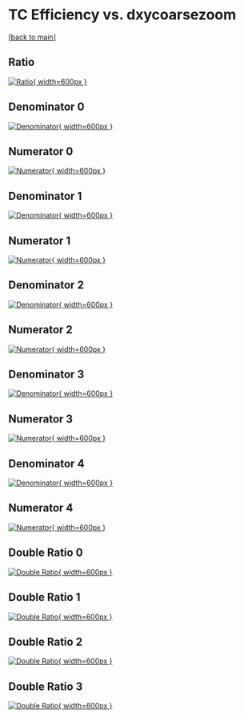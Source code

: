 # TC Efficiency vs. dxycoarsezoom

[[back to main](./)]



## Ratio

[![Ratio](../mtv/var/TC_vtr_13_-1_eff_dxycoarsezoom.png){ width=600px }](../mtv/var/TC_vtr_13_-1_eff_dxycoarsezoom.pdf)

## Denominator 0

[![Denominator](../mtv/den/TC_vtr_13_-1_eff_dxycoarsezoom_den0.png){ width=600px }](../mtv/den/TC_vtr_13_-1_eff_dxycoarsezoom_den0.pdf)

## Numerator 0

[![Numerator](../mtv/num/TC_vtr_13_-1_eff_dxycoarsezoom_num0.png){ width=600px }](../mtv/num/TC_vtr_13_-1_eff_dxycoarsezoom_num0.pdf)

## Denominator 1

[![Denominator](../mtv/den/TC_vtr_13_-1_eff_dxycoarsezoom_den1.png){ width=600px }](../mtv/den/TC_vtr_13_-1_eff_dxycoarsezoom_den1.pdf)

## Numerator 1

[![Numerator](../mtv/num/TC_vtr_13_-1_eff_dxycoarsezoom_num1.png){ width=600px }](../mtv/num/TC_vtr_13_-1_eff_dxycoarsezoom_num1.pdf)

## Denominator 2

[![Denominator](../mtv/den/TC_vtr_13_-1_eff_dxycoarsezoom_den2.png){ width=600px }](../mtv/den/TC_vtr_13_-1_eff_dxycoarsezoom_den2.pdf)

## Numerator 2

[![Numerator](../mtv/num/TC_vtr_13_-1_eff_dxycoarsezoom_num2.png){ width=600px }](../mtv/num/TC_vtr_13_-1_eff_dxycoarsezoom_num2.pdf)

## Denominator 3

[![Denominator](../mtv/den/TC_vtr_13_-1_eff_dxycoarsezoom_den3.png){ width=600px }](../mtv/den/TC_vtr_13_-1_eff_dxycoarsezoom_den3.pdf)

## Numerator 3

[![Numerator](../mtv/num/TC_vtr_13_-1_eff_dxycoarsezoom_num3.png){ width=600px }](../mtv/num/TC_vtr_13_-1_eff_dxycoarsezoom_num3.pdf)

## Denominator 4

[![Denominator](../mtv/den/TC_vtr_13_-1_eff_dxycoarsezoom_den4.png){ width=600px }](../mtv/den/TC_vtr_13_-1_eff_dxycoarsezoom_den4.pdf)

## Numerator 4

[![Numerator](../mtv/num/TC_vtr_13_-1_eff_dxycoarsezoom_num4.png){ width=600px }](../mtv/num/TC_vtr_13_-1_eff_dxycoarsezoom_num4.pdf)

## Double Ratio 0

[![Double Ratio](../mtv/ratio/TC_vtr_13_-1_eff_dxycoarsezoom_ratio0.png){ width=600px }](../mtv/ratio/TC_vtr_13_-1_eff_dxycoarsezoom_ratio0.pdf)

## Double Ratio 1

[![Double Ratio](../mtv/ratio/TC_vtr_13_-1_eff_dxycoarsezoom_ratio1.png){ width=600px }](../mtv/ratio/TC_vtr_13_-1_eff_dxycoarsezoom_ratio1.pdf)

## Double Ratio 2

[![Double Ratio](../mtv/ratio/TC_vtr_13_-1_eff_dxycoarsezoom_ratio2.png){ width=600px }](../mtv/ratio/TC_vtr_13_-1_eff_dxycoarsezoom_ratio2.pdf)

## Double Ratio 3

[![Double Ratio](../mtv/ratio/TC_vtr_13_-1_eff_dxycoarsezoom_ratio3.png){ width=600px }](../mtv/ratio/TC_vtr_13_-1_eff_dxycoarsezoom_ratio3.pdf)

